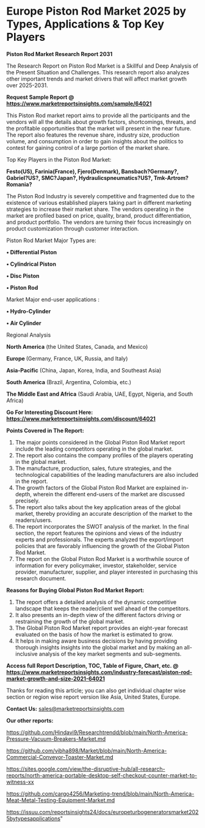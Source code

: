 # Europe Piston Rod Market 2025 by Types, Applications & Top Key Players

<strong>Piston Rod Market Research Report 2031</strong>

The Research Report on Piston Rod Market is a Skillful and Deep Analysis of the Present Situation and Challenges. This research report also analyzes other important trends and market drivers that will affect market growth over 2025-2031.

<strong>Request Sample Report @ <a href=https://www.marketreportsinsights.com/sample/64021>https://www.marketreportsinsights.com/sample/64021</a></strong>

This Piston Rod market report aims to provide all the participants and the vendors will all the details about growth factors, shortcomings, threats, and the profitable opportunities that the market will present in the near future. The report also features the revenue share, industry size, production volume, and consumption in order to gain insights about the politics to contest for gaining control of a large portion of the market share.

Top Key Players in the Piston Rod Market:

<strong>Festo(US), Farinia(France), Fjero(Denmark), Bansbach?Germany?, Gabriel?US?, SMC?Japan?, Hydraulicspneumatics?US?, Tmk-Artrom?Romania?</strong>

The Piston Rod Industry is severely competitive and fragmented due to the existence of various established players taking part in different marketing strategies to increase their market share. The vendors operating in the market are profiled based on price, quality, brand, product differentiation, and product portfolio. The vendors are turning their focus increasingly on product customization through customer interaction.

Piston Rod Market Major Types are:

<strong>• Differential Piston

• Cylindrical Piston

• Disc Piston

• Piston Rod</strong>

Market Major end-user applications :

<strong>• Hydro-Cylinder

• Air Cylinder</strong>

Regional Analysis

</u><strong><b>North America</b></strong> (the United States, Canada, and Mexico)

<strong><b>Europe </b></strong>(Germany, France, UK, Russia, and Italy)

<strong><b>Asia-Pacific</b></strong> (China, Japan, Korea, India, and Southeast Asia)

<strong><b>South America</b></strong> (Brazil, Argentina, Colombia, etc.)

<strong><b>The Middle East and Africa</b></strong> (Saudi Arabia, UAE, Egypt, Nigeria, and South Africa)

<strong>Go For Interesting Discount Here: <a href=https://www.marketreportsinsights.com/discount/64021>https://www.marketreportsinsights.com/discount/64021</a></strong>

<strong>Points Covered in The Report:</strong>
<ol>
  <li>The major points considered in the Global Piston Rod Market report include the leading competitors operating in the global market.</li>
  <li>The report also contains the company profiles of the players operating in the global market.</li>
  <li>The manufacture, production, sales, future strategies, and the technological capabilities of the leading manufacturers are also included in the report.</li>
  <li>The growth factors of the Global Piston Rod Market are explained in-depth, wherein the different end-users of the market are discussed precisely.</li>
  <li>The report also talks about the key application areas of the global market, thereby providing an accurate description of the market to the readers/users.</li>
  <li>The report incorporates the SWOT analysis of the market. In the final section, the report features the opinions and views of the industry experts and professionals. The experts analyzed the export/import policies that are favorably influencing the growth of the Global Piston Rod Market.</li>
  <li>The report on the Global Piston Rod Market is a worthwhile source of information for every policymaker, investor, stakeholder, service provider, manufacturer, supplier, and player interested in purchasing this research document.</li>
</ol>
<strong>Reasons for Buying Global Piston Rod Market Report:</strong>

<ol>
  <li>The report offers a detailed analysis of the dynamic competitive landscape that keeps the reader/client well ahead of the competitors.</li>
  <li>It also presents an in-depth view of the different factors driving or restraining the growth of the global market.</li>
  <li>The Global Piston Rod Market report provides an eight-year forecast evaluated on the basis of how the market is estimated to grow.</li>
  <li>It helps in making aware business decisions by having providing thorough insights insights into the global market and by making an all-inclusive analysis of the key market segments and sub-segments.</li>
</ol>
<strong>Access full Report Description, TOC, Table of Figure, Chart, etc. @ <a href=https://www.marketreportsinsights.com/industry-forecast/piston-rod-market-growth-and-size-2021-64021>https://www.marketreportsinsights.com/industry-forecast/piston-rod-market-growth-and-size-2021-64021</a></strong>


Thanks for reading this article; you can also get individual chapter wise section or region wise report version like Asia, United States, Europe.

<strong>Contact Us:</strong>
sales@marketreportsinsights.com

<strong>Our other reports:</strong>

<a href=https://github.com/Hindavi9/Researchtrendd/blob/main/North-America-Pressure-Vacuum-Breakers-Market.md>https://github.com/Hindavi9/Researchtrendd/blob/main/North-America-Pressure-Vacuum-Breakers-Market.md</a>

<a href=https://github.com/vibha898/Market/blob/main/North-America-Commercial-Conveyor-Toaster-Market.md>https://github.com/vibha898/Market/blob/main/North-America-Commercial-Conveyor-Toaster-Market.md</a>

<a href=https://sites.google.com/view/the-disruptive-hub/all-research-reports/north-america-portable-desktop-self-checkout-counter-market-to-witness-xx>https://sites.google.com/view/the-disruptive-hub/all-research-reports/north-america-portable-desktop-self-checkout-counter-market-to-witness-xx</a>

<a href=https://github.com/cargo4256/Marketing-trend/blob/main/North-America-Meat-Metal-Testing-Equipment-Market.md>https://github.com/cargo4256/Marketing-trend/blob/main/North-America-Meat-Metal-Testing-Equipment-Market.md</a>

<a href=https://issuu.com/reportsinsights24/docs/europeturbogeneratorsmarket2025bytypesapplications>https://issuu.com/reportsinsights24/docs/europeturbogeneratorsmarket2025bytypesapplications</a>"

